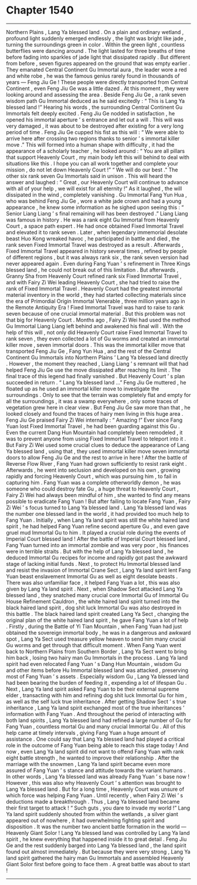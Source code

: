 
# Chapter 1540


---

Northern Plains , Lang Ya blessed land .
On a plain and ordinary wetland , profound light suddenly emerged endlessly , the light was bright like jade , turning the surroundings green in color . Within the green light , countless butterflies were dancing around .
The light lasted for three breaths of time before fading into sparkles of jade light that dissipated rapidly .
But different from before , seven figures appeared on the ground that was empty earlier .
They emanated Central Continent Gu Immortal aura , the leader wore a red and white robe , he was the famous genius rarely found in thousands of years — Feng Jiu Ge !
These people were directly transported from Central Continent , even Feng Jiu Ge was a little dazed . At this moment , they were looking around and assessing the area .
Beside Feng Jiu Ge , a rank seven wisdom path Gu Immortal deduced as he said excitedly : “ This is Lang Ya blessed land !”
Hearing his words , the surrounding Central Continent Gu Immortals felt deeply excited .
Feng Jiu Ge nodded in satisfaction , he opened his immortal aperture ’ s entrance and let out a will .
This will was very damaged , it was about to be destroyed after existing for a very long period of time .
Feng Jiu Ge cupped his fist as this will : “ We were able to arrive here after crossing two regions thanks to senior ’ s immortal killer move .”
This will formed into a human shape with difficulty , it had the appearance of a scholarly teacher , he looked around : “ You are all pillars that support Heavenly Court , my main body left this will behind to deal with situations like this . I hope you can all work together and complete your mission , do not let down Heavenly Court !”
“ We will do our best .” The other six rank seven Gu Immortals said in unison .
This will heard the answer and laughed : “ Great , our Heavenly Court will continue to advance with all of your help , we will exist for all eternity !”
As it laughed , the will dissipated in the wind , completely vanishing .
Gu Immortal Fang Yun Hua , who was behind Feng Jiu Ge , wore a white jade crown and had a young appearance , he knew some information as he sighed upon seeing this : “ Senior Liang Liang ’ s final remaining will has been destroyed .”
Liang Liang was famous in history .
He was a rank eight Gu Immortal from Heavenly Court , a space path expert . He had once obtained Fixed Immortal Travel and elevated it to rank seven .
Later , when legendary immemorial desolate beast Huo Kong wreaked havoc , he participated in battle and died , the rank seven Fixed Immortal Travel was destroyed as a result .
Afterwards , Fixed Immortal Travel appeared in history several times , refined by people of different regions , but it was always rank six , the rank seven version had never appeared again .
Even during Fang Yuan ’ s refinement in Three Kings blessed land , he could not break out of this limitation .
But afterwards , Granny Sha from Heavenly Court refined rank six Fixed Immortal Travel , and with Fairy Zi Wei leading Heavenly Court , she had tried to raise the rank of Fixed Immortal Travel .
Heavenly Court had the greatest immortal material inventory in the world , they had started collecting materials since the era of Primordial Origin Immortal Venerable , three million years ago in the Remote Antiquity Era !
Fixed Immortal Travel was hard to raise to rank seven because of one crucial immortal material . But this problem was not that big for Heavenly Court .
Months ago , Fairy Zi Wei had used the method Gu Immortal Liang Liang left behind and awakened his final will .
With the help of this will , not only did Heavenly Court raise Fixed Immortal Travel to rank seven , they even collected a lot of Gu worms and created an immortal killer move , seven immortal doors .
This was the immortal killer move that transported Feng Jiu Ge , Fang Yun Hua , and the rest of the Central Continent Gu Immortals into Northern Plains ’ Lang Ya blessed land directly .
However , the moment they reached , Liang Liang ’ s remnant will that had helped Feng Jiu Ge use the move dissipated after reaching its limit .
The final trace of this legend had finally vanished .
But Heavenly Court ’ s plan succeeded in return .
“ Lang Ya blessed land …” Feng Jiu Ge muttered , he floated up as he used an immortal killer move to investigate the surroundings .
Only to see that the terrain was completely flat and empty for all the surroundings , it was a swamp everywhere , only some traces of vegetation grew here in clear view .
But Feng Jiu Ge saw more than that , he looked closely and found the traces of hairy men living in this huge area .
Feng Jiu Ge praised Fairy Zi Wei internally : “ Amazing !”
Ever since Fang Yuan lost Fixed Immortal Travel , he had been guarding against this Gu . Even the current Dang Hun Mountain had completely been remodeled , it was to prevent anyone from using Fixed Immortal Travel to teleport into it .
But Fairy Zi Wei used some crucial clues to deduce the appearance of Lang Ya blessed land , using that , they used immortal killer move seven immortal doors to allow Feng Jiu Ge and the rest to arrive in here !
After the battle of Reverse Flow River , Fang Yuan had grown sufficiently to resist rank eight . Afterwards , he went into seclusion and developed on his own , growing rapidly and forcing Heavenly Court , which was pursuing him , to fail in capturing him .
Fang Yuan was a complete otherworldly demon , he was someone who could destroy fate Gu , a huge threat to Heavenly Court , Fairy Zi Wei had always been mindful of him , she wanted to find any means possible to eradicate Fang Yuan !
But after failing to locate Fang Yuan , Fairy Zi Wei ’ s focus turned to Lang Ya blessed land .
Lang Ya blessed land was the number one blessed land in the world , it had provided too much help to Fang Yuan .
Initially , when Lang Ya land spirit was still the white haired land spirit , he had helped Fang Yuan refine second aperture Gu , and even gave gruel mud Immortal Gu to him . It played a crucial role during the events of Imperial Court blessed land !
After the battle of Imperial Court blessed land , Fang Yuan turned into an immortal zombie and was very poor , his finances were in terrible straits . But with the help of Lang Ya blessed land , he deduced Immortal Gu recipes for income and rapidly got past the awkward stage of lacking initial funds .
Next , to protect Hu Immortal blessed land and resist the invasion of Immortal Crane Sect , Lang Ya land spirit lent Fang Yuan beast enslavement Immortal Gu as well as eight desolate beasts .
There was also unfamiliar face , it helped Fang Yuan a lot , this was also given by Lang Ya land spirit .
Next , when Shadow Sect attacked Lang Ya blessed land , they snatched many crucial core Immortal Gu of Immortal Gu House Refinement Cauldron , the white haired land spirit turned into the black haired land spirit , dog shit luck Immortal Gu was also destroyed in this battle .
The black haired land spirit created Lang Ya Sect , changing the original plan of the white haired land spirit , he gave Fang Yuan a lot of help .
Firstly , during the Battle of Yi Tian Mountain , when Fang Yuan had just obtained the sovereign immortal body , he was in a dangerous and awkward spot , Lang Ya Sect used treasure yellow heaven to send him many crucial Gu worms and get through that difficult moment .
When Fang Yuan went back to Northern Plains from Southern Border , Lang Ya Sect went to bring him back , losing two hairy man Gu Immortals in the process .
Lang Ya land spirit had even relocated Fang Yuan ’ s Dang Hun Mountain , wisdom Gu and other items before Hu Immortal blessed land was attacked , preserving most of Fang Yuan ’ s assets . Especially wisdom Gu , Lang Ya blessed land had been bearing the burden of feeding it , expending a lot of lifespan Gu .
Next , Lang Ya land spirit asked Fang Yuan to be their external supreme elder , transacting with him and refining dog shit luck Immortal Gu for him , as well as the self luck true inheritance .
After getting Shadow Sect ’ s true inheritance , Lang Ya land spirit exchanged most of the true inheritances ’ information with Fang Yuan .
And throughout the period of interacting with both land spirits , Lang Ya blessed land had refined a large number of Gu for Fang Yuan , countless mortal Gu and many crucial Immortal Gu .
All of this help came at timely intervals , giving Fang Yuan a huge amount of assistance .
One could say that Lang Ya blessed land had played a critical role in the outcome of Fang Yuan being able to reach this stage today !
And now , even Lang Ya land spirit did not want to offend Fang Yuan with rank eight battle strength , he wanted to improve their relationship .
After the marriage with the snowmen , Lang Ya land spirit became even more assured of Fang Yuan ’ s stance and attitude towards the variant humans . In other words , Lang Ya blessed land was already Fang Yuan ’ s base now !
However , this was also why Heavenly Court ’ s attention was brought to Lang Ya blessed land .
But for a long time , Heavenly Court was unsure of which force was helping Fang Yuan .
Until recently , when Fairy Zi Wei ’ s deductions made a breakthrough .
Thus , Lang Ya blessed land became their first target to attack !
“ Such guts , you dare to invade my world !” Lang Ya land spirit suddenly shouted from within the wetlands , a silver giant appeared out of nowhere , it had overwhelming fighting spirit and disposition .
It was the number two ancient battle formation in the world — Heavenly Giant Solor !
Lang Ya blessed land was controlled by Lang Ya land spirit , he knew everything that happened inside it to great detail .
Feng Jiu Ge and the rest suddenly barged into Lang Ya blessed land , the land spirit found out almost immediately . But because they were very strong , Lang Ya land spirit gathered the hairy man Gu Immortals and assembled Heavenly Giant Solor first before going to face them .
A great battle was about to start !

---

